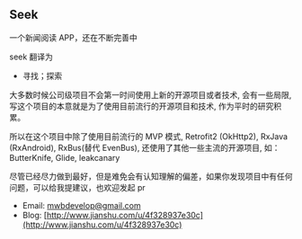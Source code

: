 ## Seek

一个新闻阅读 APP，还在不断完善中

seek 翻译为

- 寻找；探索

大多数时候公司级项目不会第一时间使用上新的开源项目或者技术, 会有一些局限, 写这个项目的本意就是为了使用目前流行的开源项目和技术, 作为平时的研究积累。

所以在这个项目中除了使用目前流行的 MVP 模式, Retrofit2 (OkHttp2), RxJava (RxAndroid), RxBus(替代 EvenBus), 还使用了其他一些主流的开源项目, 如：ButterKnife, Glide, leakcanary

尽管已经尽力做到最好，但是难免会有认知理解的偏差，如果你发现项目中有任何问题，可以给我提建议，也欢迎发起 pr

- Email: [mwbdevelop@gmail.com](mwbdevelop@gmail.com)
- Blog: [http://www.jianshu.com/u/4f328937e30c](http://www.jianshu.com/u/4f328937e30c)